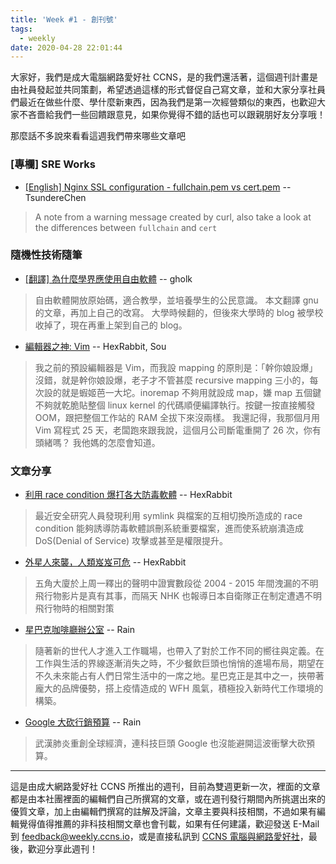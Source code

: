 ```yaml
---
title: 'Week #1 - 創刊號'
tags:
  - weekly
date: 2020-04-28 22:01:44
---
```


大家好，我們是成大電腦網路愛好社 CCNS，是的我們還活著，這個週刊計畫是由社員發起並共同策劃，希望透過這樣的形式督促自己寫文章，並和大家分享社員們最近在做些什麼、學什麼新東西，因為我們是第一次經營類似的東西，也歡迎大家不吝嗇給我們一些回饋跟意見，如果你覺得不錯的話也可以跟親朋好友分享哦！

那麼話不多說來看看這週我們帶來哪些文章吧

### [專欄] SRE Works
* [[English] Nginx SSL configuration - fullchain.pem vs cert.pem]( https://blog.tsunderechen.io/2020/04/nginx-ssl-certificate-fullchain-vs-cert/) -- TsundereChen
> A note from a warning message created by curl, also take a look at the differences between `fullchain` and `cert`

### 隨機性技術隨筆
* [[翻譯] 為什麼學界應使用自由軟體](http://gholk.github.io/school-should-use-free-software.html) -- gholk
> 自由軟體開放原始碼，適合教學，並培養學生的公民意識。
  本文翻譯 gnu 的文章，再加上自己的改寫。
  大學時候翻的，但後來大學時的 blog 被學校收掉了，現在再重上架到自己的 blog。
* [編輯器之神: Vim](https://docs.google.com/presentation/d/1vG92EIYHy663cG-jt7tIVLGtIwEhK2B10cBpYdvPhbg/edit?usp=sharing) -- HexRabbit, Sou
> 我之前的預設編輯器是 Vim，而我設 mapping 的原則是：「幹你娘設爆」
  沒錯，就是幹你娘設爆，老子才不管甚麼 recursive mapping 三小的，每次設的就是蝦姬芭一大坨。inoremap 不夠用就設成 map，嫌 map 五個鍵不夠就乾脆貼整個 linux kernel 的代碼順便編譯執行。按鍵一按直接觸發 OOM，跟把整個工作站的 RAM 全拔下來沒兩樣。
  我還記得，我那個月用 Vim 寫程式 25 天，老闆跑來跟我說，這個月公司斷電重開了 26 次，你有頭緒嗎？
  我他媽的怎麼會知道。

### 文章分享
* [利用 race condition 爆打各大防毒軟體](https://www.rack911labs.com/research/exploiting-almost-every-antivirus-software/) -- HexRabbit
> 最近安全研究人員發現利用 symlink 與檔案的互相切換所造成的 race condition 能夠誘導防毒軟體誤刪系統重要檔案，進而使系統崩潰造成 DoS(Denial of Service) 攻擊或甚至是權限提升。
* [外星人來襲，人類岌岌可危](https://www.theguardian.com/world/2020/apr/27/pentagon-releases-three-ufo-videos-taken-by-us-navy-pilots) -- HexRabbit
> 五角大廈於上周一釋出的聲明中證實數段從 2004 - 2015 年間洩漏的不明飛行物影片是真有其事，而隔天 NHK 也報導日本自衛隊正在制定遭遇不明飛行物時的相關對策
* [星巴克咖啡廳辦公室](https://mp.weixin.qq.com/s/7w37DCil0e0JprpnIfa3zg?fbclid=IwAR01LgBvpGn-zqSwKFls2nKmScF8y-12ANWgmR3EAa_PvpCTDXyt7p_3e2E) -- Rain
> 隨著新的世代人才進入工作職場，也帶入了對於工作不同的嚮往與定義。在工作與生活的界線逐漸消失之時，不少餐飲巨頭也悄悄的進場布局，期望在不久未來能占有人們日常生活中的一席之地。星巴克正是其中之一，挾帶著龐大的品牌優勢，搭上疫情造成的 WFH 風氣，積極投入新時代工作環境的構築。
* [Google 大砍行銷預算](https://www.inside.com.tw/article/19615-google-to-cut-marketing-budgets-hiring-freeze-expected) -- Rain
> 武漢肺炎重創全球經濟，連科技巨頭 Google 也沒能避開這波衝擊大砍預算。

---

這是由成大網路愛好社 CCNS 所推出的週刊，目前為雙週更新一次，裡面的文章都是由本社團裡面的編輯們自己所撰寫的文章，或在週刊發行期間內所挑選出來的優質文章，加上由編輯們撰寫的註解及評論，文章主要與科技相關，不過如果有編輯覺得值得推薦的非科技相關文章也會刊載，如果有任何建議，歡迎發送 E-Mail 到 feedback@weekly.ccns.io，或是直接私訊到 [CCNS 電腦與網路愛好社](https://www.facebook.com/ncku.ccns/)，最後，歡迎分享此週刊！
